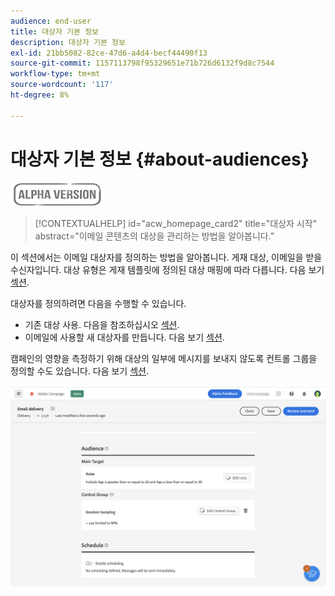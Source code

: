```yaml
---
audience: end-user
title: 대상자 기본 정보
description: 대상자 기본 정보
exl-id: 21bb5082-82ce-47d6-a4d4-becf44490f13
source-git-commit: 1157113798f95329651e71b726d6132f9d8c7544
workflow-type: tm+mt
source-wordcount: '117'
ht-degree: 8%

---
```


# 대상자 기본 정보 {#about-audiences}

![](../assets/do-not-localize/badge.png)

>[!CONTEXTUALHELP]
>id="acw_homepage_card2"
>title="대상자 시작"
>abstract="이메일 콘텐츠의 대상을 관리하는 방법을 알아봅니다."

<!--
Audience only created for the delivery, not available later-->


<!--
Three ways:
* existing audience

Campaign or AEP Audiences

* create new on the fly

query like AEP segment builder (same component with campaign data)

* import from file

show use case with a new audience creation (or import from file?)

control groups like acc: exract, random, based on attribute
-->

이 섹션에서는 이메일 대상자를 정의하는 방법을 알아봅니다. 게재 대상, 이메일을 받을 수신자입니다. 대상 유형은 게재 템플릿에 정의된 대상 매핑에 따라 다릅니다. 다음 보기 [섹션](../email/create-email.md).

대상자를 정의하려면 다음을 수행할 수 있습니다.

* 기존 대상 사용. 다음을 참조하십시오 [섹션](add-audience.md).
* 이메일에 사용할 새 대상자를 만듭니다. 다음 보기 [섹션](segment-builder.md).

캠페인의 영향을 측정하기 위해 대상의 일부에 메시지를 보내지 않도록 컨트롤 그룹을 정의할 수도 있습니다. 다음 보기 [섹션](control-group.md).

![](assets/about-audience.png)
